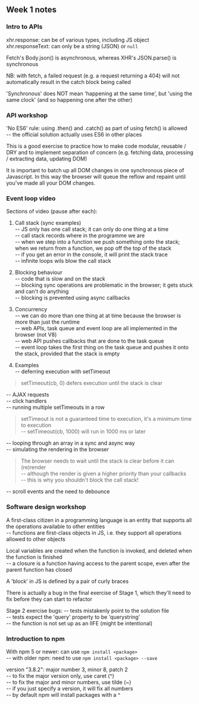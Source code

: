 ## Week 1 notes

### Intro to APIs

xhr.response: can be of various types, including JS object  
xhr.responseText: can only be a string (JSON) or `null`  

Fetch's Body.json() is asynchronous, whereas XHR's JSON.parse() is synchronous

NB: with fetch, a failed request (e.g. a request returning a 404) will not automatically result in the catch block being called

'Synchronous' does NOT mean 'happening at the same time', but 'using the same clock' (and so happening one after the other)

### API workshop

'No ES6' rule: using .then() and .catch() as part of using fetch() is allowed  
-- the official solution actually uses ES6 in other places

This is a good exercise to practice how to make code modular, reusable / DRY and to implement separation of concern (e.g. fetching data, processing / extracting data, updating DOM)

It is important to batch up all DOM changes in one synchronous piece of Javascript. In this way the browser will queue the reflow and repaint until you've made all your DOM changes.

### Event loop video

Sections of video (pause after each):

1) Call stack (sync examples)  
-- JS only has one call stack; it can only do one thing at a time  
-- call stack records where in the programme we are  
-- when we step into a function we push something onto the stack; when we return from a function, we pop off the top of the stack  
-- if you get an error in the console, it will print the stack trace  
-- infinite loops wils blow the call stack  

2) Blocking behaviour  
-- code that is slow and on the stack  
-- blocking sync operations are problematic in the browser; it gets stuck and can't do anything  
-- blocking is prevented using async callbacks  

3) Concurrency  
-- we can do more than one thing at at time because the browser is more than just the runtime   
-- web APIs, task queue and event loop are all implemented in the browser (not V8)  
-- web API pushes callbacks that are done to the task queue  
-- event loop takes the first thing on the task queue and pushes it onto the stack, provided that the stack is empty  

4) Examples  
-- deferring execution with setTimeout  

> setTimeout(cb, 0) defers execution until the stack is clear  

-- AJAX requests  
-- click handlers  
-- running multiple setTimeouts in a row  

> setTimeout is not a guaranteed time to execution, it's a minimum time to execution  
-- setTimeout(cb, 1000) will run in 1000 ms or later  

-- looping through an array in a sync and async way  
-- simulating the rendering in the browser  

> The browser needs to wait until the stack is clear before it can (re)render  
-- although the render is given a higher priority than your callbacks  
-- this is why you shouldn't block the call stack!  

-- scroll events and the need to debounce  

### Software design workshop

A first-class citizen in a programming language is an entity that supports all the operations available to other entities  
-- functions are first-class objects in JS, i.e. they support all operations allowed to other objects  

Local variables are created when the function is invoked, and deleted when the function is finished  
-- a closure is a function having access to the parent scope, even after the parent function has closed

A 'block' in JS is defined by a pair of curly braces

There is actually a bug in the final exercise of Stage 1, which they'll need to fix before they can start to refactor

Stage 2 exercise bugs:
-- tests mistakenly point to the solution file  
-- tests expect the 'query' property to be 'querystring'  
-- the function is not set up as an IIFE (might be intentional)

### Introduction to npm

With npm 5 or newer: can use `npm install <package>`  
-- with older npm: need to use `npm install <package> --save`

version "3.8.2": major number 3, minor 8, patch 2  
-- to fix the major version only, use caret (^)  
-- to fix the major and minor numbers, use tilde (~)  
-- if you just specify a version, it will fix all numbers  
-- by default npm will install packages with a ^
